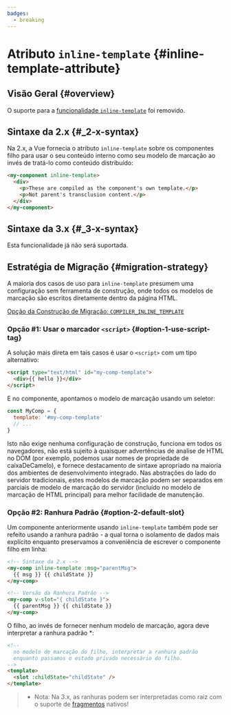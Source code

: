 ```yaml
---
badges:
  - breaking
---
```


# Atributo `inline-template` <MigrationBadges :badges="$frontmatter.badges" /> {#inline-template-attribute}

## Visão Geral {#overview}

O suporte para a [funcionalidade `inline-template`](https://vuejs.org/v2/guide/components-edge-cases.html#Inline-Templates) foi removido.

## Sintaxe da 2.x {#_2-x-syntax}

Na 2.x, a Vue fornecia o atributo `inline-template` sobre os componentes filho para usar o seu conteúdo interno como seu modelo de marcação ao invés de tratá-lo como conteúdo distribuído:

```html
<my-component inline-template>
  <div>
    <p>These are compiled as the component's own template.</p>
    <p>Not parent's transclusion content.</p>
  </div>
</my-component>
```

## Sintaxe da 3.x {#_3-x-syntax}

Esta funcionalidade já não será suportada.

## Estratégia de Migração {#migration-strategy}

A maioria dos casos de uso para `inline-template` presumem uma configuração sem ferramenta de construção, onde todos os modelos de marcação são escritos diretamente dentro da página HTML.

[Opção da Construção de Migração: `COMPILER_INLINE_TEMPLATE`](../migration-build#compat-configuration)

### Opção #1: Usar o marcador `<script>` {#option-1-use-script-tag}

A solução mais direta em tais casos é usar o `<script>` com um tipo alternativo:

```html
<script type="text/html" id="my-comp-template">
  <div>{{ hello }}</div>
</script>
```

E no componente, apontamos o modelo de marcação usando um seletor:

```js
const MyComp = {
  template: '#my-comp-template'
  // ...
}
```

Isto não exige nenhuma configuração de construção, funciona em todos os navegadores, não está sujeito à quaisquer advertências de analise de HTML no DOM (por exemplo, podemos usar nomes de propriedade de caixaDeCamelo), e fornece destacamento de sintaxe apropriado na maioria dos ambientes de desenvolvimento integrado. Nas abstrações do lado do servidor tradicionais, estes modelos de marcação podem ser separados em parciais de modelo de marcação do servidor (incluído no modelo de marcação de HTML principal) para melhor facilidade de manutenção.

### Opção #2: Ranhura Padrão {#option-2-default-slot}

Um componente anteriormente usando `inline-template` também pode ser refeito usando a ranhura padrão - a qual torna o isolamento de dados mais explícito enquanto preservamos a conveniência de escrever o componente filho em linha:

```html
<!-- Sintaxe da 2.x -->
<my-comp inline-template :msg="parentMsg">
  {{ msg }} {{ childState }}
</my-comp>

<!-- Versão da Ranhura Padrão -->
<my-comp v-slot="{ childState }">
  {{ parentMsg }} {{ childState }}
</my-comp>
```

O filho, ao invés de fornecer nenhum modelo de marcação, agora deve interpretar a ranhura padrão \*:

```html
<!--
  no modelo de marcação do filho, interpretar a ranhura padrão
  enquanto passamos o estado privado necessário do filho.
-->
<template>
  <slot :childState="childState" />
</template>
```

> - Nota: Na 3.x, as ranhuras podem ser interpretadas como raiz com o suporte de [fragmentos](../new/fragments) nativos!
